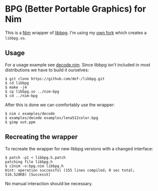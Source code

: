 # BPG (Better Portable Graphics) for Nim

This is a [Nim](http://nim-lang.org/) wrapper of [libbpg](http://bellard.org/bpg/). I'm using my [own fork](https://github.com/def-/libbpg) which creates a `libbpg.so`.

## Usage

For a usage example see [decode.nim](https://github.com/def-/nim-bpg/blob/master/examples/decode.nim). Since libbpg isn't included in most distributions we have to build it ourselves:

    $ git clone https://github.com/def-/libbpg.git
    $ cd libbpg
    $ make -j4
    $ cp libbpg.so ../nim-bpg
    $ cd ../nim-bpg

After this is done we can comfortably use the wrapper:

    $ nim c examples/decode
    $ examples/decode examples/lena512color.bpg
    $ gimp out.ppm

## Recreating the wrapper

To recreate the wrapper for new libbpg versions with a changed interface:

    $ patch -p1 < libbpg.h.patch
    patching file libbpg.h
    $ c2nim -o:bpg.nim libbpg.h
    Hint: operation successful (155 lines compiled; 0 sec total; 516.528KB) [SuccessX]

No manual interaction should be necessary.
